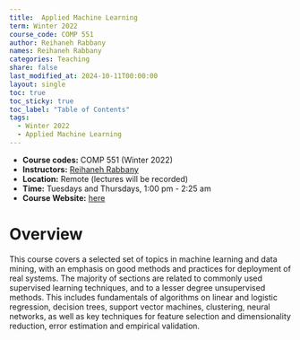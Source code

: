 ```yaml
---
title:  Applied Machine Learning
term: Winter 2022
course_code: COMP 551
author: Reihaneh Rabbany
names: Reihaneh Rabbany
categories: Teaching
share: false
last_modified_at: 2024-10-11T00:00:00
layout: single
toc: true
toc_sticky: true
toc_label: "Table of Contents"
tags:
  - Winter 2022
  - Applied Machine Learning
---
```


* **Course codes:** COMP 551 (Winter 2022)
* **Instructors:** [Reihaneh Rabbany](http://www.reirab.com/)
* **Location:** Remote (lectures will be recorded)
* **Time:** Tuesdays and Thursdays, 1:00 pm - 2:25 am
* **Course Website:** [here](http://www.reirab.com/Teaching/AML22/index.html)

# Overview

This course covers a selected set of topics in machine learning and data mining, with an emphasis on good methods and practices for deployment of real systems. The majority of sections are related to commonly used supervised learning techniques, and to a lesser degree unsupervised methods. This includes fundamentals of algorithms on linear and logistic regression, decision trees, support vector machines, clustering, neural networks, as well as key techniques for feature selection and dimensionality reduction, error estimation and empirical validation.